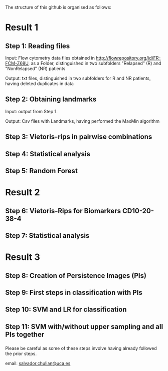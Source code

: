 The structure of this github is organised as follows:

###

# Result 1

## Step 1: Reading files

Input: Flow cytometry data files obtained in http://flowrepository.org/id/FR-FCM-Z68U, as a Folder, distinguished in two subfolders "Relapsed" (R) and "NonRelapsed" (NR) patients

Output: txt files, distinguished in two subfolders for R and NR patients, having deleted duplicates in data

## Step 2: Obtaining landmarks

Input: output from Step 1.

Output: Csv files with Landmarks, having performed the MaxMin algorithm

## Step 3: Vietoris-rips in pairwise combinations

## Step 4: Statistical analysis

## Step 5: Random Forest

###

# Result 2

## Step 6: Vietoris-Rips for Biomarkers CD10-20-38-4 

## Step 7: Statistical analysis

###

# Result 3

## Step 8: Creation of Persistence Images (PIs)

## Step 9: First steps in classification with PIs

## Step 10: SVM and LR for classification

## Step 11: SVM with/without upper sampling and all PIs together

###

Please be careful as some of these steps involve having already followed the prior steps.

email: salvador.chulian@uca.es
